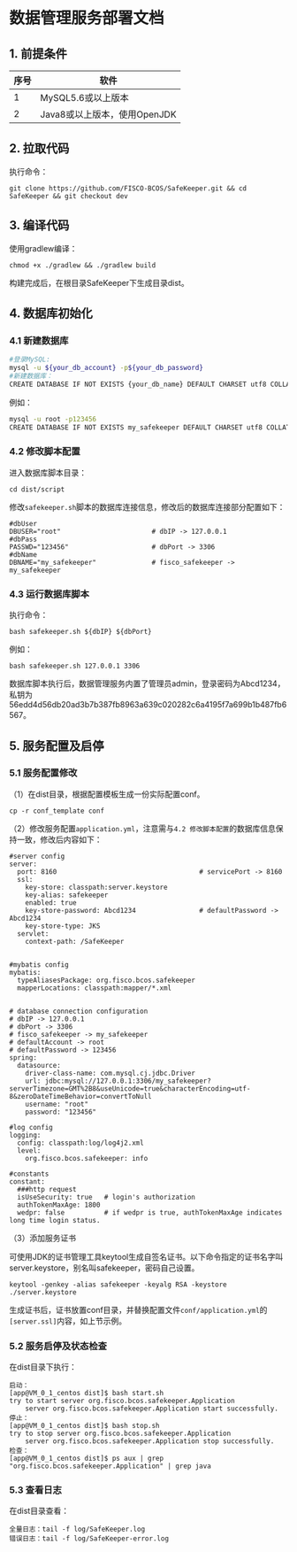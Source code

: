 # 数据管理服务部署文档

## 1. 前提条件

| 序号 | 软件                         |
| ---- | ---------------------------- |
| 1    | MySQL5.6或以上版本           |
| 2    | Java8或以上版本，使用OpenJDK |

## 2. 拉取代码

执行命令：

```shell
git clone https://github.com/FISCO-BCOS/SafeKeeper.git && cd SafeKeeper && git checkout dev
```

## 3. 编译代码

使用gradlew编译：

```shell
chmod +x ./gradlew && ./gradlew build
```

构建完成后，在根目录SafeKeeper下生成目录dist。

## 4. 数据库初始化

### 4.1 新建数据库

```bash
#登录MySQL:
mysql -u ${your_db_account} -p${your_db_password}  
#新建数据库：
CREATE DATABASE IF NOT EXISTS {your_db_name} DEFAULT CHARSET utf8 COLLATE utf8_bin;
```

例如：

```bash
mysql -u root -p123456
CREATE DATABASE IF NOT EXISTS my_safekeeper DEFAULT CHARSET utf8 COLLATE utf8_bin;
```

### 4.2 修改脚本配置

进入数据库脚本目录：

```shell
cd dist/script
```

修改`safekeeper.sh`脚本的数据库连接信息，修改后的数据库连接部分配置如下：

```text
#dbUser
DBUSER="root"                       # dbIP -> 127.0.0.1
#dbPass
PASSWD="123456"                     # dbPort -> 3306
#dbName
DBNAME="my_safekeeper"              # fisco_safekeeper -> my_safekeeper
```

### 4.3 运行数据库脚本

执行命令：

```shell
bash safekeeper.sh ${dbIP} ${dbPort}
```

例如：

```shell
bash safekeeper.sh 127.0.0.1 3306
```

数据库脚本执行后，数据管理服务内置了管理员admin，登录密码为Abcd1234，私钥为56edd4d56db20ad3b7b387fb8963a639c020282c6a4195f7a699b1b487fb6567。

## 5. 服务配置及启停

### 5.1 服务配置修改

（1）在dist目录，根据配置模板生成一份实际配置conf。

```shell
cp -r conf_template conf
```

（2）修改服务配置`application.yml`，注意需与`4.2 修改脚本配置`的数据库信息保持一致，修改后内容如下：

```text
#server config
server:
  port: 8160                                    # servicePort -> 8160
  ssl:
    key-store: classpath:server.keystore
    key-alias: safekeeper
    enabled: true
    key-store-password: Abcd1234                # defaultPassword -> Abcd1234
    key-store-type: JKS
  servlet:
    context-path: /SafeKeeper


#mybatis config
mybatis:
  typeAliasesPackage: org.fisco.bcos.safekeeper
  mapperLocations: classpath:mapper/*.xml


# database connection configuration
# dbIP -> 127.0.0.1
# dbPort -> 3306
# fisco_safekeeper -> my_safekeeper
# defaultAccount -> root
# defaultPassword -> 123456
spring:
  datasource:
    driver-class-name: com.mysql.cj.jdbc.Driver
    url: jdbc:mysql://127.0.0.1:3306/my_safekeeper?serverTimezone=GMT%2B8&useUnicode=true&characterEncoding=utf-8&zeroDateTimeBehavior=convertToNull
    username: "root"
    password: "123456"

#log config
logging:
  config: classpath:log/log4j2.xml
  level:
    org.fisco.bcos.safekeeper: info

#constants
constant:
  ###http request
  isUseSecurity: true   # login's authorization
  authTokenMaxAge: 1800
  wedpr: false          # if wedpr is true, authTokenMaxAge indicates long time login status.
```

（3）添加服务证书

可使用JDK的证书管理工具keytool生成自签名证书。以下命令指定的证书名字叫server.keystore，别名叫safekeeper，密码自己设置。

```shell
keytool -genkey -alias safekeeper -keyalg RSA -keystore ./server.keystore
```

生成证书后，证书放置conf目录，并替换配置文件`conf/application.yml`的`[server.ssl]`内容，如上节示例。

### 5.2 服务启停及状态检查

在dist目录下执行：

```shell
启动：
[app@VM_0_1_centos dist]$ bash start.sh
try to start server org.fisco.bcos.safekeeper.Application
    server org.fisco.bcos.safekeeper.Application start successfully.
停止：
[app@VM_0_1_centos dist]$ bash stop.sh
try to stop server org.fisco.bcos.safekeeper.Application
    server org.fisco.bcos.safekeeper.Application stop successfully.
检查：
[app@VM_0_1_centos dist]$ ps aux | grep "org.fisco.bcos.safekeeper.Application" | grep java
```

### 5.3 查看日志

在dist目录查看：

```shell
全量日志：tail -f log/SafeKeeper.log
错误日志：tail -f log/SafeKeeper-error.log
```